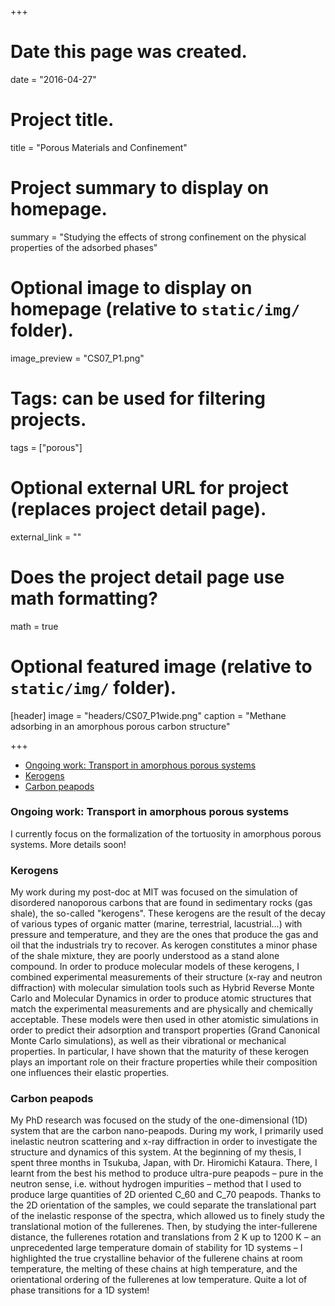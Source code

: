 +++
# Date this page was created.
date = "2016-04-27"

# Project title.
title = "Porous Materials and Confinement"

# Project summary to display on homepage.
summary = "Studying the effects of strong confinement on the physical properties of the adsorbed phases"

# Optional image to display on homepage (relative to `static/img/` folder).
image_preview = "CS07_P1.png"

# Tags: can be used for filtering projects.
tags = ["porous"]

# Optional external URL for project (replaces project detail page).
external_link = ""

# Does the project detail page use math formatting?
math = true

# Optional featured image (relative to `static/img/` folder).
[header]
image = "headers/CS07_P1wide.png"
caption = "Methane adsorbing in an amorphous porous carbon structure"

+++

<!-- MarkdownTOC -->

- [Ongoing work: Transport in amorphous porous systems](#ongoing-work-transport-in-amorphous-porous-systems)
- [Kerogens](#kerogens)
- [Carbon peapods](#carbon-peapods)

<!-- /MarkdownTOC -->

### Ongoing work: Transport in amorphous porous systems
I currently focus on the formalization of the tortuosity in amorphous porous systems. More details soon!

### Kerogens
My work during my post-doc at MIT was focused on the simulation of disordered nanoporous carbons that are found in sedimentary rocks (gas shale), the so-called "kerogens". These kerogens are the result of the decay of various types of organic matter (marine, terrestrial, lacustrial...) with pressure and temperature, and they are the ones that produce the gas and oil that the industrials try to recover. As kerogen constitutes a minor phase of the shale mixture, they are poorly understood as a stand alone compound.
In order to produce molecular models of these kerogens, I combined experimental measurements of their structure (x-ray and neutron diffraction) with molecular simulation tools such as Hybrid Reverse Monte Carlo and Molecular Dynamics in order to produce atomic structures that match the experimental measurements and are physically and chemically acceptable. These models were then used in other atomistic simulations in order to predict their adsorption and transport properties (Grand Canonical Monte Carlo simulations), as well as their vibrational or mechanical properties.
In particular, I have shown that the maturity of these kerogen plays an important role on their fracture properties while their composition one influences their elastic properties.


### Carbon peapods
My PhD research was focused on the study of the one-dimensional (1D) system that are the carbon nano-peapods. During my work, I primarily used inelastic neutron scattering and x-ray diffraction in order to investigate the structure and dynamics of this system. 
At the beginning of my thesis, I spent three months in Tsukuba, Japan, with Dr. Hiromichi Kataura. There, I learnt from the best his method to produce ultra-pure peapods – pure in the neutron sense, i.e. without hydrogen impurities – method that I used to produce large quantities of 2D oriented C$\_{60}$ and C$\_{70}$ peapods.
Thanks to the 2D orientation of the samples, we could separate the translational part of the inelastic response of the spectra, which allowed us to finely study the translational motion of the fullerenes. Then, by studying the inter-fullerene distance, the fullerenes rotation and translations from 2 K up to 1200 K – an unprecedented large temperature domain of stability for 1D systems – I highlighted the true crystalline behavior of the fullerene chains at room temperature, the melting of these chains at high temperature, and the orientational ordering of the fullerenes at low temperature. Quite a lot of phase transitions for a 1D system! 
